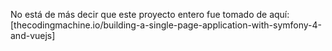 No está de más decir que este proyecto entero fue tomado de aquí:
[thecodingmachine.io/building-a-single-page-application-with-symfony-4-and-vuejs]
